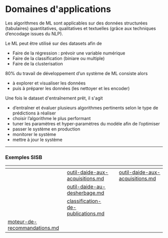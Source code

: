 # Domaines d'applications

Les algorithmes de ML sont applicables sur des données structurées (tabulaires) quantitatives, qualitatives et textuelles (grâce aux techniques d’encodage issues du NLP).

Le ML peut être utilisé sur des datasets afin de

* Faire de la régression : prévoir une variable numérique
* Faire de la classification (biniare ou multiple)
* Faire de la clusterisation

80% du travail de développement d’un système de ML consiste alors&#x20;

* à explorer et visualiser les données
* puis à préparer les données (les nettoyer et les encoder)

Une fois le dataset d'entraînement prêt, il s'agit&#x20;

* d’entraîner et évaluer plusieurs algorithmes pertinents selon le type de prédictions à réaliser
* choisir l’algorithme le plus performant
* tuner les paramètres et hyper-paramètres du modèle afin de l’optimiser
* passer le système en production
* monitorer le système
* mettre à jour le système

***

### Exemples SISB

<table data-view="cards"><thead><tr><th></th><th></th><th></th><th data-hidden data-card-target data-type="content-ref"></th></tr></thead><tbody><tr><td></td><td><a data-mention href="sisb-pistes-dimplementation/outil-daide-aux-acquisitions.md">outil-daide-aux-acquisitions.md</a></td><td></td><td><a href="sisb-pistes-dimplementation/outil-daide-aux-acquisitions.md">outil-daide-aux-acquisitions.md</a></td></tr><tr><td></td><td><a data-mention href="sisb-pistes-dimplementation/outil-daide-au-desherbage.md">outil-daide-au-desherbage.md</a></td><td></td><td></td></tr><tr><td></td><td><a data-mention href="sisb-pistes-dimplementation/classification-de-publications.md">classification-de-publications.md</a></td><td></td><td></td></tr><tr><td><a data-mention href="sisb-pistes-dimplementation/moteur-de-recommandations.md">moteur-de-recommandations.md</a></td><td></td><td></td><td></td></tr></tbody></table>

